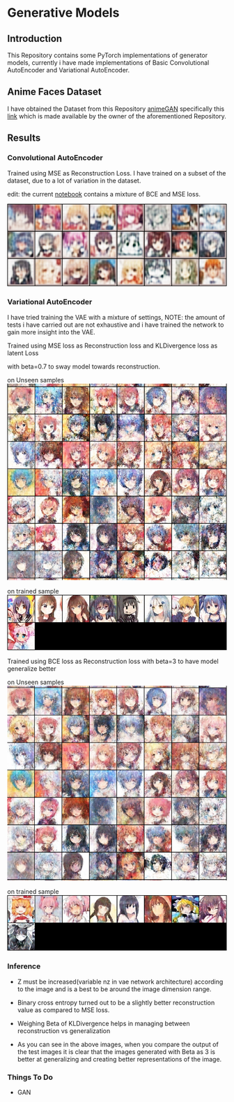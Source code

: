 # Generative Models

## Introduction

This Repository contains some PyTorch implementations of generator models, currently i have made implementations of Basic Convolutional AutoEncoder and Variational AutoEncoder.

## Anime Faces Dataset

I have obtained the Dataset from this Repository [animeGAN](https://github.com/jayleicn/animeGAN) specifically this [link](https://drive.google.com/file/d/0B4wZXrs0DHMHMEl1ODVpMjRTWEk/view?usp=sharing) which is made available by the owner of the aforementioned Repository.


## Results

### Convolutional AutoEncoder


Trained using MSE as Reconstruction Loss. I have trained on a subset of the dataset, due to a lot of variation in the dataset.

edit: the current [notebook](conv_encoders.ipynb) contains a mixture of BCE and MSE loss.

![alt text](pictures/autoencoder.png "Logo Title Text 1")

### Variational AutoEncoder

I have tried training the VAE with a mixture of settings, NOTE: the amount of tests i have carried out are not exhaustive and i have trained the network to gain more insight into the VAE.

Trained using MSE loss as Reconstruction loss and KLDivergence loss as latent Loss

with beta=0.7 to sway model towards reconstruction.

on Unseen samples
![Unseen Dataset](pictures/vae_1_test.png)

on trained sample
![seen dataset](pictures/vae_2.png)

Trained using BCE loss as Reconstruction loss
with beta=3 to have model generalize better

on Unseen samples
![Unseen Dataset](pictures/vae_bce_3_test.png)

on trained sample
![seen dataset](pictures/vae_bce_4.png)

### Inference


+ Z must be increased(variable nz in vae network architecture) according to the image and is a best to be around the image dimension range.

+ Binary cross entropy turned out to be a slightly better reconstruction value as compared to MSE loss.

+ Weighing Beta of KLDivergence helps in managing between reconstruction vs generalization

+ As you can see in the above images, when you compare the output of the test images it is clear that the images generated with Beta as 3 is better at generalizing and creating better representations of the image.

### Things To Do 

* GAN

